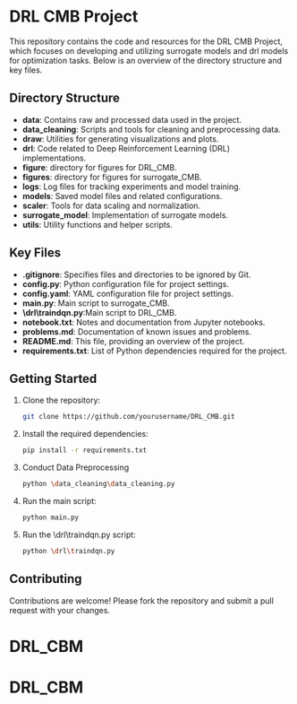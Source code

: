 # DRL CMB Project

This repository contains the code and resources for the DRL CMB Project, which focuses on developing and utilizing surrogate models and drl models for optimization tasks. Below is an overview of the directory structure and key files.

## Directory Structure

- **data**: Contains raw and processed data used in the project.
- **data_cleaning**: Scripts and tools for cleaning and preprocessing data.
- **draw**: Utilities for generating visualizations and plots.
- **drl**: Code related to Deep Reinforcement Learning (DRL) implementations.
- **figure**: directory for figures for DRL_CMB.
- **figures**: directory for figures for surrogate_CMB.
- **logs**: Log files for tracking experiments and model training.
- **models**: Saved model files and related configurations.
- **scaler**: Tools for data scaling and normalization.
- **surrogate_model**: Implementation of surrogate models.
- **utils**: Utility functions and helper scripts.

## Key Files

- **.gitignore**: Specifies files and directories to be ignored by Git.
- **config.py**: Python configuration file for project settings.
- **config.yaml**: YAML configuration file for project settings.
- **main.py**: Main script to surrogate_CMB.
- **\drl\traindqn.py**:Main script to DRL_CMB.
- **notebook.txt**: Notes and documentation from Jupyter notebooks.
- **problems.md**: Documentation of known issues and problems.
- **README.md**: This file, providing an overview of the project.
- **requirements.txt**: List of Python dependencies required for the project.

## Getting Started

1. Clone the repository:
   ```bash
   git clone https://github.com/yourusername/DRL_CMB.git
   ```
2. Install the required dependencies:
   ```bash
   pip install -r requirements.txt
   ```
3. Conduct Data Preprocessing
   ```bash
   python \data_cleaning\data_cleaning.py
   ```
4. Run the main script:
   ```bash
   python main.py
   ```
5. Run the \drl\traindqn.py script:
   ```bash
   python \drl\traindqn.py
   ```

## Contributing

Contributions are welcome! Please fork the repository and submit a pull request with your changes.
# DRL_CBM
# DRL_CBM
